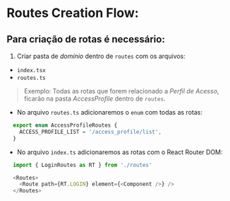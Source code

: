 # Routes Creation Flow:

## Para criação de rotas é necessário:

1. Criar pasta de _domínio_ dentro de `routes` com os arquivos:

- `index.tsx`
- `routes.ts`

> Exemplo: Todas as rotas que forem relacionado a _Perfil de Acesso_, ficarão na
> pasta _AccessProfile_ dentro de `routes`.

- No arquivo `routes.ts` adicionaremos o `enum` com todas as rotas:

```js
  export enum AccessProfileRoutes {
    ACCESS_PROFILE_LIST = '/access_profile/list',
  }
```

- No arquivo `index.ts` adicionaremos as rotas com o React Router DOM:

```js
  import { LoginRoutes as RT } from './routes'

  <Routes>
    <Route path={RT.LOGIN} element={<Component />} />
  </Routes>
```
